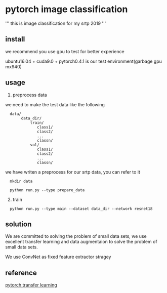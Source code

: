 # pytorch image classification
'''
this is image classification for my srtp 2019
'''
## install
we recommend you use gpu to test for better experience

ubuntu16.04 + cuda9.0 + pytorch0.4.1 is our test environment(garbage gpu mx940)

## usage

1. preprocess data

  we need to make the test data like the following
```
  data/
       data_dir/
           train/
              class1/
              class2/
              ...
              classn/
           val/
              class1/
              class2/
              ...
              classn/

```  
  we have writen a preprocess for our srtp data, you can refer to it

```
  mkdir data

  python run.py --type prepare_data
```

2. train
```
  python run.py --type main --dataset data_dir --network resnet18
```

## solution

We are committed to solving the problem of small data sets, we use excellent transfer learning and data augmentaion to solve the problem of small data sets.

We use ConvNet as fixed feature extractor stragey 

## reference

[pytorch transfer learning](https://pytorch.org/tutorials/beginner/transfer_learning_tutorial.html)




